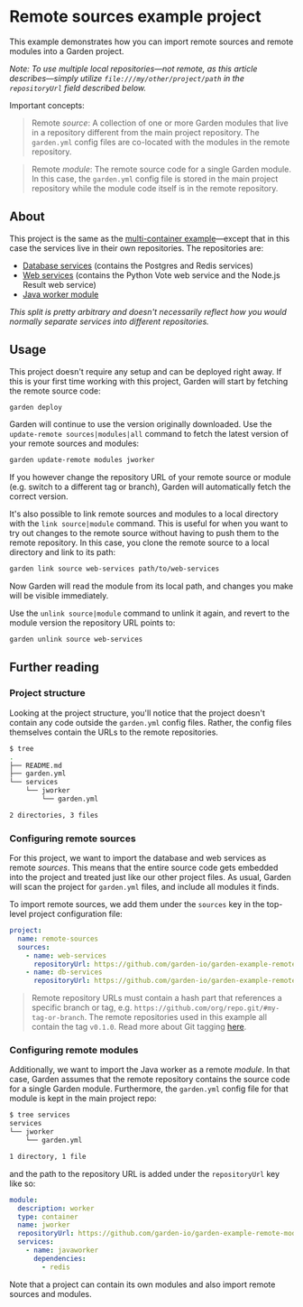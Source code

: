 # Remote sources example project

This example demonstrates how you can import remote sources and remote modules into a Garden project.

_Note: To use multiple local repositories—not remote, as this article describes—simply utilize `file:///my/other/project/path` in the `repositoryUrl` field described below._

Important concepts:

> Remote _source_: A collection of one or more Garden modules that live in a repository different from the main project repository. The `garden.yml` config files are co-located with the modules in the remote repository.

> Remote _module_: The remote source code for a single Garden module. In this case, the `garden.yml` config file is stored in the main project repository while the module code itself is in the remote repository.

## About

This project is the same as the [multi-container example](https://github.com/garden-io/garden/tree/master/examples/multi-container)—except that in this case the services live in their own repositories. The repositories are:

* [Database services](https://github.com/garden-io/garden-example-remote-sources-db-services) (contains the Postgres and Redis services)
* [Web services](https://github.com/garden-io/garden-example-remote-sources-web-services) (contains the Python Vote web service and the Node.js Result web service)
* [Java worker module](https://github.com/garden-io/garden-example-remote-module-jworker)

_This split is pretty arbitrary and doesn't necessarily reflect how you would normally separate services into different repositories._

## Usage

This project doesn't require any setup and can be deployed right away. If this is your first time working with this project, Garden will start by fetching the remote source code:
```sh
garden deploy
```
Garden will continue to use the version originally downloaded. Use the `update-remote sources|modules|all` command to fetch the latest version of your remote sources and modules:
```sh
garden update-remote modules jworker
```
If you however change the repository URL of your remote source or module (e.g. switch to a different tag or branch), Garden will automatically fetch the correct version.

It's also possible to link remote sources and modules to a local directory with the `link source|module` command. This is useful for when you want to try out changes to the remote source without having to push them to the remote repository. In this case, you clone the remote source to a local directory and link to its path:
```sh
garden link source web-services path/to/web-services
```
Now Garden will read the module from its local path, and changes you make will be visible immediately.

Use the `unlink source|module` command to unlink it again, and revert to the module version the repository URL points to:
```sh
garden unlink source web-services
```

## Further reading

### Project structure

Looking at the project structure, you'll notice that the project doesn't contain any code outside the `garden.yml` config files. Rather, the config files themselves contain the URLs to the remote repositories.

```sh
$ tree
.
├── README.md
├── garden.yml
└── services
    └── jworker
        └── garden.yml

2 directories, 3 files
```

### Configuring remote sources

For this project, we want to import the database and web services as remote _sources_. This means that the entire source code gets embedded into the project and treated just like our other project files. As usual, Garden will scan the project for `garden.yml` files, and include all modules it finds.

To import remote sources, we add them under the `sources` key in the top-level project configuration file:

```yaml
project:
  name: remote-sources
  sources:
    - name: web-services
      repositoryUrl: https://github.com/garden-io/garden-example-remote-sources-web-services.git#v0.1.0
    - name: db-services
      repositoryUrl: https://github.com/garden-io/garden-example-remote-sources-db-services.git#v0.1.0
```

> Remote repository URLs must contain a hash part that references a specific branch or tag, e.g. `https://github.com/org/repo.git/#my-tag-or-branch`. The remote repositories used in this example all contain the tag `v0.1.0`. Read more about Git tagging [here](https://git-scm.com/book/en/v2/Git-Basics-Tagging).

### Configuring remote modules

Additionally, we want to import the Java worker as a remote _module_. In that case, Garden assumes that the remote repository contains the source code for a single Garden module. Furthermore, the `garden.yml` config file for that module is kept in the main project repo:
```sh
$ tree services
services
└── jworker
    └── garden.yml

1 directory, 1 file
```
and the path to the repository URL is added under the `repositoryUrl` key like so:
```yaml
module:
  description: worker
  type: container
  name: jworker
  repositoryUrl: https://github.com/garden-io/garden-example-remote-module-jworker.git#v0.1.0
  services:
    - name: javaworker
      dependencies:
        - redis
```

Note that a project can contain its own modules and also import remote sources and modules.